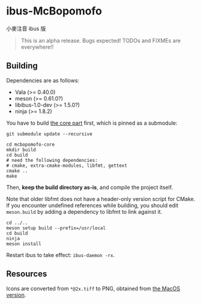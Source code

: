 # ibus-McBopomofo

小麥注音 ibus 版

> This is an alpha release. Bugs expected! TODOs and FIXMEs are everywhere!!

## Building

Dependencies are as follows:

* Vala (>= 0.40.0)
* meson (>= 0.61.0?)
* libibus-1.0-dev (>= 1.5.0?)
* ninja (>= 1.8.2)

You have to build [the core part](https://github.com/qbane/mcbopomofo-core) first, which is pinned as a submodule:

```
git submodule update --recursive

cd mcbopomofo-core
mkdir build
cd build
# need the following dependencies:
# cmake, extra-cmake-modules, libfmt, gettext
cmake ..
make
```

Then, **keep the build directory as-is**, and compile the project itself.

Note that older libfmt does not have a header-only version script for CMake.
If you encounter undefined references while building, you should edit `meson.build` by adding a dependency to libfmt to link against it.

```
cd ../..
meson setup build --prefix=/usr/local
cd build
ninja
meson install
```

Restart ibus to take effect: `ibus-daemon -rx`.

## Resources

Icons are converted from `*@2x.tiff` to PNG, obtained from [the MacOS version](https://github.com/openvanilla/McBopomofo/tree/master/Source/Images).
